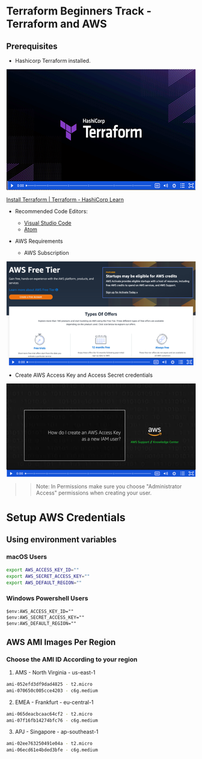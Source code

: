 # Terraform Beginners Track - Terraform and AWS

## Prerequisites

- Hashicorp Terraform installed.

<p><a href="https://learn.hashicorp.com/tutorials/terraform/install-cli?in=terraform%2Faws-get-started&amp;wvideo=r3yytnk1pr"><img src="../images/terraform-installation-logo.png?image_play_button_size=2x&amp;image_crop_resized=960x540&amp;image_play_button=1&amp;image_play_button_color=1563ffe0" width="500" height="500" style="width: 520px; height: 320px;"></a></p><p><a href="https://learn.hashicorp.com/tutorials/terraform/install-cli?in=terraform%2Faws-get-started&amp;wvideo=r3yytnk1pr">Install Terraform | Terraform - HashiCorp Learn</a></p>

- Recommended Code Editors:
  - [Visual Studio Code](https://code.visualstudio.com/download)
  - [Atom](https://atom.io/ )

- AWS Requirements
  - AWS Subscription

    <a href="https://www.loom.com/share/d7079148d10343da92b8398b077b4b5a" target="_blank">

![My image](../images/AWS-Account.png)

</a>

  - Create AWS Access Key and Access Secret credentials

    <a href="https://www.youtube.com/watch?v=vucdm8BWFu0" target="_blank">

![My image](../images/AWS-Credentials.png)

</a>

>> Note: In Permissions make sure you choose "Administrator Access" permissions when creating your user.

# Setup AWS Credentials

## Using environment variables

### macOS Users

```sh
export AWS_ACCESS_KEY_ID=""
export AWS_SECRET_ACCESS_KEY=""
export AWS_DEFAULT_REGION=""
```

### Windows Powershell Users

```pwsh
$env:AWS_ACCESS_KEY_ID=""
$env:AWS_SECRET_ACCESS_KEY=""
$env:AWS_DEFAULT_REGION=""
```

## AWS AMI Images Per Region

### Choose the AMI ID According to your region

1. AMS - North Virginia - us-east-1

```sh
ami-052efd3df9dad4825 - t2.micro
ami-070650c005cce4203 - c6g.medium
```

2. EMEA - Frankfurt - eu-central-1

```sh
ami-065deacbcaac64cf2 - t2.micro
ami-07f16fb14274bfc76 - c6g.medium
```

3. APJ - Singapore - ap-southeast-1

```sh
ami-02ee763250491e04a - t2.micro
ami-06ecd61e4bded3bfe - c6g.medium
```

